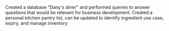 Created a database "Dany's diner" and performed queries to answer questions that would be relevant for business development.
Created a personal kitchen pantry list, can be updated to identify ingredient use case, expiry, and manage inventory 
